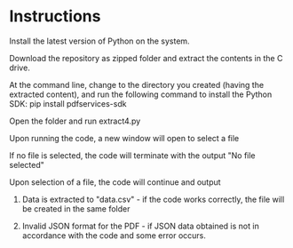 # Instructions

Install the latest version of Python on the system.

Download the repository as zipped folder and extract the contents in the C drive.

At the command line, change to the directory you created (having the extracted content), and run the following command to install the Python SDK: pip install pdfservices-sdk

Open the folder and run extract4.py

Upon running the code, a new window will open to select a file

If no file is selected, the code will terminate with the output "No file selected"

Upon selection of a file, the code will continue and output 

1. Data is extracted to "data.csv" - if the code works correctly, the file will be created in the same folder
 
2. Invalid JSON format for the PDF - if JSON data obtained is not in accordance with the code and some error occurs.


